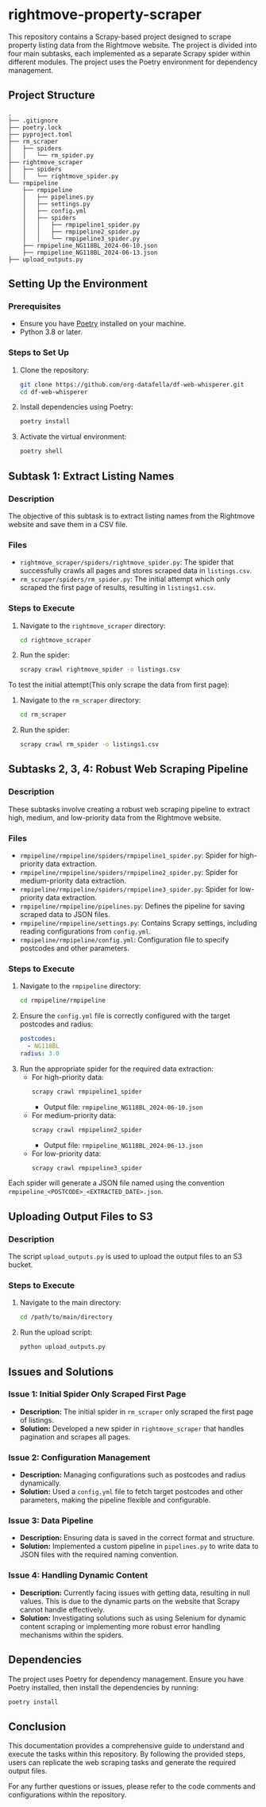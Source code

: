 # rightmove-property-scraper

This repository contains a Scrapy-based project designed to scrape property listing data from the Rightmove website. The project is divided into four main subtasks, each implemented as a separate Scrapy spider within different modules. The project uses the Poetry environment for dependency management.

## Project Structure

```
.
├── .gitignore
├── poetry.lock
├── pyproject.toml
├── rm_scraper
│   ├── spiders
│   │   └── rm_spider.py
├── rightmove_scraper
│   ├── spiders
│   │   └── rightmove_spider.py
└── rmpipeline
    ├── rmpipeline
    │   ├── pipelines.py
    │   ├── settings.py
    │   ├── config.yml
    │   ├── spiders
    │   │   ├── rmpipeline1_spider.py
    │   │   ├── rmpipeline2_spider.py
    │   │   └── rmpipeline3_spider.py
    ├── rmpipeline_NG118BL_2024-06-10.json
    ├── rmpipeline_NG118BL_2024-06-13.json
├── upload_outputs.py
```

## Setting Up the Environment

### Prerequisites
- Ensure you have [Poetry](https://python-poetry.org/docs/#installation) installed on your machine.
- Python 3.8 or later.

### Steps to Set Up
1. Clone the repository:
   ```bash
   git clone https://github.com/org-datafella/df-web-whisperer.git
   cd df-web-whisperer
   ```

2. Install dependencies using Poetry:
   ```bash
   poetry install
   ```

3. Activate the virtual environment:
   ```bash
   poetry shell
   ```

## Subtask 1: Extract Listing Names

### Description
The objective of this subtask is to extract listing names from the Rightmove website and save them in a CSV file.

### Files
- `rightmove_scraper/spiders/rightmove_spider.py`: The spider that successfully crawls all pages and stores scraped data in `listings.csv`.
- `rm_scraper/spiders/rm_spider.py`: The initial attempt which only scraped the first page of results, resulting in `listings1.csv`.



### Steps to Execute
1. Navigate to the `rightmove_scraper` directory:
   ```bash
   cd rightmove_scraper
   ```
2. Run the spider:
   ```bash
   scrapy crawl rightmove_spider -o listings.csv
   ```

To test the initial attempt(This only scrape the data from first page):
1. Navigate to the `rm_scraper` directory:
   ```bash
   cd rm_scraper
   ```
2. Run the spider:
   ```bash
   scrapy crawl rm_spider -o listings1.csv
   ```

## Subtasks 2, 3, 4: Robust Web Scraping Pipeline

### Description
These subtasks involve creating a robust web scraping pipeline to extract high, medium, and low-priority data from the Rightmove website.

### Files
- `rmpipeline/rmpipeline/spiders/rmpipeline1_spider.py`: Spider for high-priority data extraction.
- `rmpipeline/rmpipeline/spiders/rmpipeline2_spider.py`: Spider for medium-priority data extraction.
- `rmpipeline/rmpipeline/spiders/rmpipeline3_spider.py`: Spider for low-priority data extraction.
- `rmpipeline/rmpipeline/pipelines.py`: Defines the pipeline for saving scraped data to JSON files.
- `rmpipeline/rmpipeline/settings.py`: Contains Scrapy settings, including reading configurations from `config.yml`.
- `rmpipeline/rmpipeline/config.yml`: Configuration file to specify postcodes and other parameters.

### Steps to Execute
1. Navigate to the `rmpipeline` directory:
   ```bash
   cd rmpipeline/rmpipeline
   ```
2. Ensure the `config.yml` file is correctly configured with the target postcodes and radius:
   ```yaml
   postcodes:
     - NG118BL
   radius: 3.0
   ```
3. Run the appropriate spider for the required data extraction:
   - For high-priority data:
     ```bash
     scrapy crawl rmpipeline1_spider
     ```
     - Output file: `rmpipeline_NG118BL_2024-06-10.json`
   - For medium-priority data:
     ```bash
     scrapy crawl rmpipeline2_spider
     ```
     - Output file: `rmpipeline_NG118BL_2024-06-13.json`
   - For low-priority data:
     ```bash
     scrapy crawl rmpipeline3_spider
     ```

Each spider will generate a JSON file named using the convention `rmpipeline_<POSTCODE>_<EXTRACTED_DATE>.json`.

## Uploading Output Files to S3

### Description
The script `upload_outputs.py` is used to upload the output files to an S3 bucket.

### Steps to Execute
1. Navigate to the main directory:
   ```bash
   cd /path/to/main/directory
   ```
2. Run the upload script:
   ```bash
   python upload_outputs.py
   ```

## Issues and Solutions

### Issue 1: Initial Spider Only Scraped First Page
- **Description:** The initial spider in `rm_scraper` only scraped the first page of listings.
- **Solution:** Developed a new spider in `rightmove_scraper` that handles pagination and scrapes all pages.

### Issue 2: Configuration Management
- **Description:** Managing configurations such as postcodes and radius dynamically.
- **Solution:** Used a `config.yml` file to fetch target postcodes and other parameters, making the pipeline flexible and configurable.

### Issue 3: Data Pipeline
- **Description:** Ensuring data is saved in the correct format and structure.
- **Solution:** Implemented a custom pipeline in `pipelines.py` to write data to JSON files with the required naming convention.
 
### Issue 4: Handling Dynamic Content
- **Description:** Currently facing issues with getting data, resulting in null values. This is due to the dynamic parts on the website that Scrapy cannot handle effectively.
- **Solution:** Investigating solutions such as using Selenium for dynamic content scraping or implementing more robust error handling mechanisms within the spiders.


## Dependencies

The project uses Poetry for dependency management. Ensure you have Poetry installed, then install the dependencies by running:
```bash
poetry install
```

## Conclusion

This documentation provides a comprehensive guide to understand and execute the tasks within this repository. By following the provided steps, users can replicate the web scraping tasks and generate the required output files.

For any further questions or issues, please refer to the code comments and configurations within the repository.